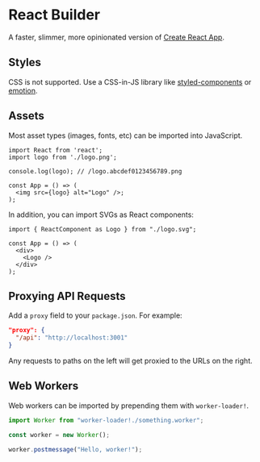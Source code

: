 # React Builder

A faster, slimmer, more opinionated version of [Create React App](https://facebook.github.io/create-react-app/).

## Styles

CSS is not supported. Use a CSS-in-JS library like [styled-components](https://styled-components.com/) or [emotion](https://emotion.sh/).

## Assets

Most asset types (images, fonts, etc) can be imported into JavaScript.

```tsx
import React from 'react';
import logo from './logo.png';

console.log(logo); // /logo.abcdef0123456789.png

const App = () => (
  <img src={logo} alt="Logo" />;
);
```

In addition, you can import SVGs as React components:

```tsx
import { ReactComponent as Logo } from "./logo.svg";

const App = () => (
  <div>
    <Logo />
  </div>
);
```

## Proxying API Requests

Add a `proxy` field to your `package.json`. For example:

```json
"proxy": {
  "/api": "http://localhost:3001"
}
```

Any requests to paths on the left will get proxied to the URLs on the right.

## Web Workers

Web workers can be imported by prepending them with `worker-loader!`.

```ts
import Worker from "worker-loader!./something.worker";

const worker = new Worker();

worker.postmessage("Hello, worker!");
```

